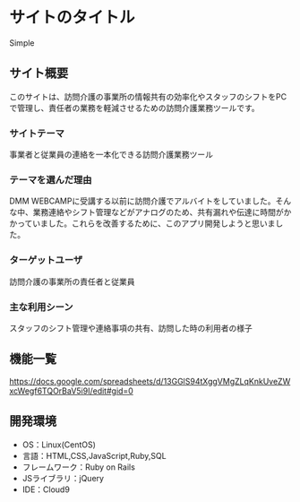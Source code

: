 # サイトのタイトル
Simple

## サイト概要
このサイトは、訪問介護の事業所の情報共有の効率化やスタッフのシフトをPCで管理し、責任者の業務を軽減させるための訪問介護業務ツールです。

### サイトテーマ
事業者と従業員の連絡を一本化できる訪問介護業務ツール

### テーマを選んだ理由
DMM WEBCAMPに受講する以前に訪問介護でアルバイトをしていました。そんな中、業務連絡やシフト管理などがアナログのため、共有漏れや伝達に時間がかかっていました。これらを改善するために、このアプリ開発しようと思いました。

### ターゲットユーザ
訪問介護の事業所の責任者と従業員

### 主な利用シーン
スタッフのシフト管理や連絡事項の共有、訪問した時の利用者の様子

## 機能一覧
https://docs.google.com/spreadsheets/d/13GGlS94tXggVMgZLqKnkUveZWxcWegf6TQOrBaV5i9I/edit#gid=0

## 開発環境
- OS：Linux(CentOS)
- 言語：HTML,CSS,JavaScript,Ruby,SQL
- フレームワーク：Ruby on Rails
- JSライブラリ：jQuery
- IDE：Cloud9

